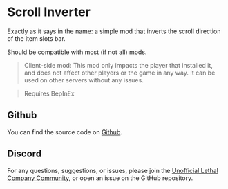 # Scroll Inverter

Exactly as it says in the name: a simple mod that inverts the scroll direction of the item slots bar.

Should be compatible with most (if not all) mods.

> Client-side mod: This mod only impacts the player that installed it, and does not affect other players or the game in any way. It can be used on other servers without any issues.

> Requires BepInEx

## Github

You can find the source code on [Github](https://github.com/MaxWasUnavailable/ScrollInverter).

## Discord

For any questions, suggestions, or issues, please join the [Unofficial Lethal Company Community](https://discord.gg/lethal-company), or open an issue on the GitHub repository.